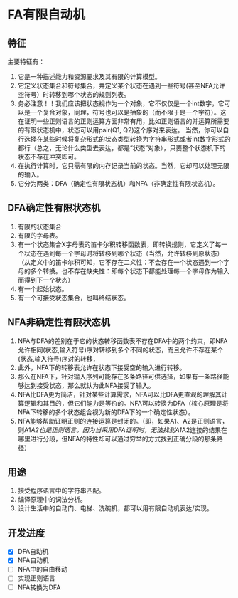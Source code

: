 
# FA有限自动机

## 特征
主要特征有：
1. 它是一种描述能力和资源要求及其有限的计算模型。 
1. 它定义状态集合和符号集合，并定义某个状态在遇到一些符号(甚至NFA允许空符号）时转移到哪个状态的规则列表。
1. 务必注意！！我们应该把状态视作为一个对象，它不仅仅是一个int数字，它可以是一个复合对象，同理，符号也可以是抽象的（而不限于是一个字符）。这在证明一些正则语言的正则运算方面非常有用，比如正则语言的并运算所需要的有限状态机中，状态可以用pair(Q1, Q2)这个序对来表达。
当然，你可以自行选择在某些时候将复杂形式的状态类型转换为字符串形式或者Int数字形式的都行（总之，无论什么类型去表达，都是“状态”对象），只要整个状态机下的状态不存在冲突即可。
1. 在执行计算时，它只需有限的内存记录当前的状态。当然，它却可以处理无限的输入。
1. 它分为两类：DFA（确定性有限状态机）和NFA（非确定性有限状态机）。

## DFA确定性有限状态机
1. 有限的状态集合
1. 有限的字母表。
1. 有一个状态集合X字母表的笛卡尔积转移函数表，即转换规则，它定义了每一个状态在遇到每一个字母时将转移到哪个状态（当然，允许转移到原状态）（从定义中的笛卡尔积可知，它不存在二义性：不会存在一个状态遇到一个字母的多个转换。也不存在缺失性：即每个状态下都能处理每一个字母作为输入而得到下一个状态）
1. 有一个起始状态。
1. 有一个可接受状态集合，也叫终结状态。


## NFA非确定性有限状态机
1. NFA与DFA的差别在于它的状态转移函数表不存在DFA中的两个约束，即NFA允许相同(状态,输入符号)序对转移到多个不同的状态，而且允许不存在某个(状态,输入符号)序对的转移，
1. 此外，NFA下的转移表允许在状态下接受空的输入进行转移。
1. 那么在NFA下，针对输入序列可能存在多条路径可供选择，如果有一条路径能够达到接受状态，那么就认为此NFA接受了输入。
1. NFA比DFA更为简洁，针对某些计算需求，NFA可以比DFA更直观的理解其计算逻辑和其目的，但它们能力是等价的。NFA可以转换为DFA（核心原理是将NFA下转移的多个状态组合视为新的DFA下的一个确定性状态）。
1. NFA能够帮助证明正则的连接运算是封闭的。（即，如果A1、A2是正则语言，则A1*A2也是正则语言。因为当采用DFA证明时，无法找到A1*A2连接的结果在哪里进行分段，但NFA的特性却可以通过穷举的方式找到正确分段的那条路径）

## 用途
1. 接受程序语言中的字符串匹配。
1. 编译原理中的词法分析。
1. 设计生活中的自动门、电梯、洗碗机，都可以用有限自动机表达/实现。

## 开发进度
- [x] DFA自动机
- [x] NFA自动机
- [ ] NFA中的自由移动
- [ ] 实现正则语言
- [ ] NFA转换为DFA